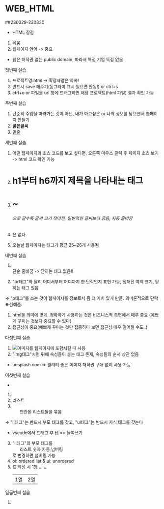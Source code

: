 # WEB_HTML

##230329-230330

* HTML 장점
1. 쉬움
2. 웹페이지 언어 -> 중요

* 웹은 저작권 없는 public  domain, 따라서 특정 기업 독점 없음

첫번째 실습
1. 프로젝트명.html -> 확장자명은 약속!
2. 반드시 save 해주기(동그라미 표시 있으면 안됨!) or ctrl+s
3. ctrl+o or 파일을 url 창에 드래그하면 해당 프로젝트(html 파일) 결과 확인 가능

두번째 실습
1. 단순히 수업을 따라가는 것이 아닌, 내가 하고싶은 or 나의 정보를 담으면서 웹페이지 만들기
2. <strong>굵은글씨</strong>
3. <u>밑줄</u>

세번째 실습
1. 어떤 웹페이지의 소스 코드를 보고 싶다면, 오른쪽 마우스 클릭 후 페이지 소스 보기 -> html 코드 확인 가능
2. <h1>h1부터 h6까지 제목을 나타내는 태그</h1>
3. <h1>~<h6>으로 갈수록 글씨 크기 작아짐, 일반적인 글씨보다 굵음, 자동 줄바꿈
4. <h7>은 없다

1. 오늘날 웹페이지는 태그가 평균 25~26개 사용됨

네번째 실습
1. <br>단순 줄바꿈 -> 닫히는 태그 없음!!
2. <p>"br태그"와 달리 어디서부터 어디까지 한 단락인지 표현 가능, 정해진 여백 크기, 닫히는 태그 있음</p>
=> "p태그"를 쓰는 것이 웹페이지를 정보로서 좀 더 가치 있게 만듦. 의미론적으로 단락 표현해줌.

1. html을 의미에 맞게, 정확하게 사용하는 것은 비즈니스적 측면에서 매우 중요 (예쁘게 꾸미는 것보다 중요할 수 있다)
2. 접근성이 중요(예쁘게 꾸미는 것만 집중하다 보면 접근성 매우 떨어질 수도..)

다섯번째 실습
1. <img src="이미지 주소" width="원하는 크기(450 or 100% 등..)">이미지를 웹페이지에 포함시킬 때 사용
2. "img태그"처럼 뒤에 속성들이 붙는 태그 존재, 속성들의 순서 상관 없음
* unsplash.com => 퀄리티 좋은 이미지 저작권 구애 없이 사용 가능

여섯번째 실습
* <parent> <child></child> </parent>
1. <li>리스트</li>
2. <ul>연관된 리스트들을 묶음</ul>
=> "li태그"는 반드시 부모 태그를 갖고, "ul태그"는 반드시 자식 태그를 갖는다
* vscode에서 드래그 후 탭 => 들여쓰기
3. "li태그"의 부모 태그를 <ol>리스트 숫자 자동 넘버링</ol>로 변경하면 넘버링 가능
4. ol: ordered list & ul: unordered
5. <table>표 작성 시 <tr>1행 <td>1열</td><td>2열</td>... </tr> <tr>... </tr> </table>

일곱번째 실습
1. <title>웹페이지 제목</html>
2. <meta charset="utf-8"> utf-8로 문서를 읽어라
3. 웹페이지는 본문설명 - 본문으로 구성, <head>1&2가 본문설명</head> <body>본문</body>
=> "head태그"로 본문설명을, "body태그"로 본문을 묶기로 한 것은 약속! 필수!
4. <!doctype html>
<html>
<head>
</head>
<body>
</body>
</html>
=> html 문서의 관용적 표현, 처음 쓸 때 무조건 이렇게 시작!

여덟번째 실습
1. <a href="연결할 링크" target="해당 링크 탭 띄우는 방식(새 탭 or 기존 탭 등..)" title="링크 설명">링크를 걸고싶은 텍스트</a>

아홉번째 실습
1. 기본 웹페이지 완성!

1. 인터넷 안에 웹이 존재
2. 1990년대 웹을 만나면서 인터넷 대중화
3. 웹서버를 사용한다는 것은 '내 컴퓨터에 있는 문서를 전세계에 있는 누구나, 인터넷이 연결되어 있는 컴퓨터에 웹브라우저를 깔면 가져다가 볼 수 있도록 할 수 있다'는 것이다.

1. 깃허브 내장 기능 중에 'github page'는 깃허브 안에 보관된 코드를 이용해 웹사이트를 만들 수 있는 기능 제공
=> Settings-Pages-Branch에서 main으로 설정-Save-완료-url 클릭 (진행과정 보고싶으면 Actions)
2. 코드파일 수정 후 깃허브 업로드하려면 다시 upload file하면 자동갱신됨

1. live server 이용하면 웹페이지 띄운 후, 실시간 편집 가능

1. 웹사이트를 아름답게 -> (WEB2) CSS
2. 사용자와 상호작용 -> (WEB2) JavaScript

<부록>
1. 동영상 넣는 방법: 소스코드 복사+붙여넣기 (ex: 유튜브-공유-퍼가기-소스코드 복사)
=> <iframe 속성1 속성2 ...></iframe>
2. 댓글 기능 넣는 방법: DISQUS or LiveRe 서비스 이용
DISQUS 이용 방법: 내 사이트에 disqus 설치-웹사이트 이름, 카테고리 입력-universal code-복붙
※ DISQUS 로드 불가(웹서버를 통하지 않아서, 보안 상의 이유로 안열림) => 웹서버(ex: Live Server) 있어야 함! 주소를 "localhost/파일명" or "127.0.0.1/파일명"으로 변경
3. 채팅 기능 넣는 방법: tawk 서비스 이용
관리자 화면-코드 복붙
※ 웹서버를 통해야 함! localhost/~ 주소 변경
※ tawk 대시보드 보면 상대의 채팅 확인, 답장 가능
※ 상대가 채팅 종료 누르면 채팅 끝
4. 웹사이트 방문자 분석기: Google Analytics 서비스 이용
